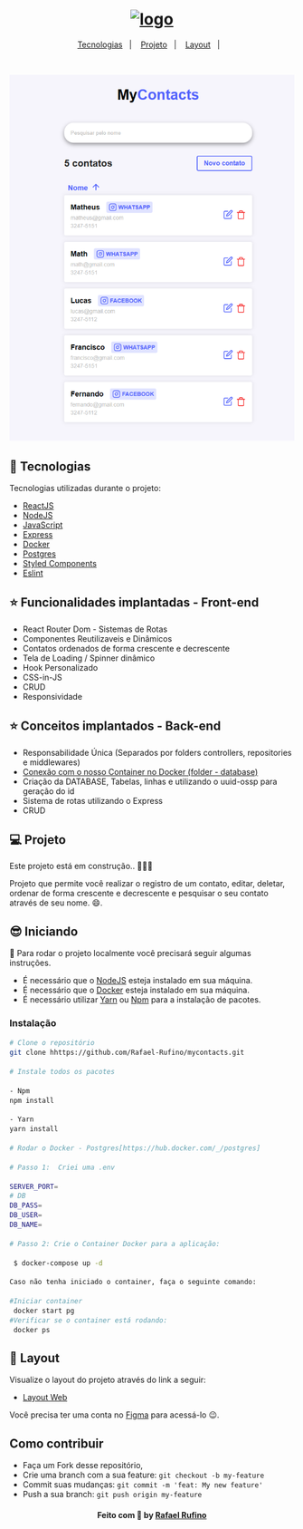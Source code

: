 <h1 align="center">
    <a href="https://imgbb.com/"><img src="https://i.ibb.co/DWLsHRv/logo.png" alt="logo" border="0"></a>
</h1>

<p align="center">
  <a href="#-tecnologias">Tecnologias</a>&nbsp;&nbsp;&nbsp;|&nbsp;&nbsp;&nbsp;
  <a href="#-projeto">Projeto</a>&nbsp;&nbsp;&nbsp;|&nbsp;&nbsp;&nbsp;
  <a href="#-layout">Layout</a>&nbsp;&nbsp;&nbsp;|&nbsp;&nbsp;&nbsp;
</p>

<br>

<p align="center">
  <a href="https://ibb.co/3Wq4x0h"><img src="./.github/desktop.png" alt="Home" border="0"></a>
</p>

## 🚀 Tecnologias

Tecnologias utilizadas durante o projeto:

- [ReactJS](https://pt-br.reactjs.org/)
- [NodeJS](https://nodejs.org/en/)
- [JavaScript](https://www.javascript.com/)
- [Express](https://expressjs.com/pt-br/)
- [Docker](https://www.docker.com/)
- [Postgres](https://www.postgresql.org/)
- [Styled Components](https://styled-components.com/)
- [Eslint](https://eslint.org/)

## ⭐ Funcionalidades implantadas - Front-end

- React Router Dom - Sistemas de Rotas
- Componentes Reutilizaveis e Dinâmicos
- Contatos ordenados de forma crescente e decrescente
- Tela de Loading / Spinner dinâmico
- Hook Personalizado
- CSS-in-JS
- CRUD
- Responsividade

## ⭐ Conceitos implantados - Back-end

- Responsabilidade Única (Separados por folders controllers, repositories e middlewares)
- [Conexão com o nosso Container no Docker (folder - database)](https://yarnpkg.com/package/pg)
- Criação da DATABASE, Tabelas, linhas e utilizando o uuid-ossp para geração do id
- Sistema de rotas utilizando o Express
- CRUD

## 💻 Projeto

Este projeto está em construção.. 🚧👷‍♂️

Projeto que permite você realizar o registro de um contato, editar, deletar, ordenar de forma crescente e decrescente e pesquisar o seu contato através de seu nome. 😄.

## 😎 Iniciando

📖 Para rodar o projeto localmente você precisará seguir algumas instruções.

- É necessário que o <a href="https://nodejs.org/en/">NodeJS</a> esteja instalado em sua máquina.
- É necessário que o <a href="https://www.docker.com/">Docker</a> esteja instalado em sua máquina.
- É necessário utilizar <a href="https://classic.yarnpkg.com/en/">Yarn</a> ou <a href="https://www.npmjs.com/">Npm</a> para a instalação de pacotes.

### Instalação

```bash
# Clone o repositório
git clone hhttps://github.com/Rafael-Rufino/mycontacts.git

# Instale todos os pacotes

- Npm
npm install

- Yarn
yarn install

# Rodar o Docker - Postgres[https://hub.docker.com/_/postgres]

# Passo 1:  Criei uma .env

SERVER_PORT=
# DB
DB_PASS=
DB_USER=
DB_NAME=

# Passo 2: Crie o Container Docker para a aplicação:

 $ docker-compose up -d

Caso não tenha iniciado o container, faça o seguinte comando:

#Iniciar container
 docker start pg
#Verificar se o container está rodando:
 docker ps
```

## 🔖 Layout

Visualize o layout do projeto através do link a seguir:

- [Layout Web](https://www.figma.com/file/zhAwjW2RimyjccDgiY6luz/MyContacts)

Você precisa ter uma conta no [Figma](http://figma.com/) para acessá-lo 😉.

<a id="como-contribuir"></a>

## Como contribuir

- Faça um Fork desse repositório,
- Crie uma branch com a sua feature: `git checkout -b my-feature`
- Commit suas mudanças: `git commit -m 'feat: My new feature'`
- Push a sua branch: `git push origin my-feature`

<h4 align="center">
    Feito com 💜 by <a href="https://www.linkedin.com/in/rafael-r-dos-santos/" target="_blank">Rafael Rufino</a>
</h4>
